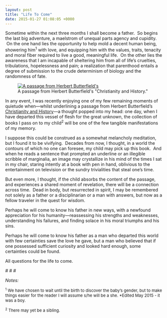 ```yaml
---
layout: post
title: "Life To Come"
date: 2015-01-27 01:08:05 +0000
---
```


<!-- wp:paragraph -->
<p>Sometime within the next three months I shall become a father.&nbsp; So begins the last big adventure, a maelstrom of unequal parts agency and cupidity. &nbsp;On the one hand lies the opportunity to help mold a decent human being, showering him<sup>1</sup> with love, and equipping him&nbsp;with the values, traits, tenacity and moral fiber required to live a good, meaningful life.&nbsp; On the other lies the awareness that I am incapable of sheltering him&nbsp;from all of life’s cruelties, tribulations, hopelessness and pain; a realization that parenthood entails a degree of submission to the crude determinism of biology and the randomness of fate.</p>
<!-- /wp:paragraph -->

<!-- wp:more -->
<!--more-->
<!-- /wp:more -->

<!-- wp:image {"align":"center","id":391} -->
<figure class="wp-block-image aligncenter"><a href="https://caseyjr.org/wp-content/uploads/2015/01/butterfield.jpg"><img src="https://caseyjr.org/wp-content/uploads/2015/01/butterfield.jpg?w=300" alt="A passage from Herbert Butterfield's " class="wp-image-391" /></a><figcaption class="wp-element-caption">A passage from Herbert Butterfield's "Christianity and History."</figcaption></figure>
<!-- /wp:image -->

<!-- wp:paragraph -->
<p>In any event, I was recently enjoying one of my few remaining moments of quietude when—whilst underlining a passage from Herbert Butterfield’s <span style="text-decoration:underline">Christianity and History</span>—a thought popped into my head: one day, when I have departed this vessel of flesh for the great unknown, the collection of books I pass on to my child<sup>2</sup> will be one of the few tangible manifestations of my memory.</p>
<!-- /wp:paragraph -->

<!-- wp:paragraph -->
<p>I suppose this could be construed as a somewhat melancholy meditation, but I found it to be vivifying.&nbsp; Decades from now, I thought, in a world the contours of which no one can foresee, my child may pick up this book.&nbsp; And when he reads a sentence that prompted an underline or an illegible scribble of marginalia, an image may crystallize in his&nbsp;mind of the times I sat in my chair, staring intently at a book with pen in hand, oblivious to the entertainment on television or the sundry trivialities that steal one’s time.</p>
<!-- /wp:paragraph -->

<!-- wp:paragraph -->
<p>But even more, I thought, if the child absorbs the content of the passage, and experiences a shared moment of revelation, there will be a connection across time.&nbsp; Dead in body, but resurrected&nbsp;in spirit, I may be remembered not solely as a father or a disciplinarian or a man with&nbsp;answers, but now as a fellow traveler in the quest for wisdom.</p>
<!-- /wp:paragraph -->

<!-- wp:paragraph -->
<p>Perhaps he will come to know his&nbsp;father in new ways, with a newfound appreciation for his humanity—reassessing his strengths and weaknesses, understanding his failures, and finding solace in his moral triumphs and his sins.</p>
<!-- /wp:paragraph -->

<!-- wp:paragraph -->
<p>Perhaps he will come to know his&nbsp;father as a man who departed this world with few certainties save the love he gave, but a man who believed that if one possessed sufficient curiosity and looked hard enough, some certainties could be found.</p>
<!-- /wp:paragraph -->

<!-- wp:paragraph -->
<p>All questions for the life to come.</p>
<!-- /wp:paragraph -->

<!-- wp:paragraph {"align":"center"} -->
<p class="has-text-align-center"><em># # #</em></p>
<!-- /wp:paragraph -->

<!-- wp:paragraph -->
<p><em>Notes:</em></p>
<!-- /wp:paragraph -->

<!-- wp:paragraph -->
<p><span style="font-size:small"><sup>1</sup> We have chosen to wait until the birth to discover the baby’s gender, but to make things easier for the reader I will assume s/he will be a she. *Edited May 2015 - it was a boy.</span></p>
<!-- /wp:paragraph -->

<!-- wp:paragraph -->
<p><span style="font-size:small"><sup>2</sup> There may yet be a sibling.</span></p>
<!-- /wp:paragraph -->

